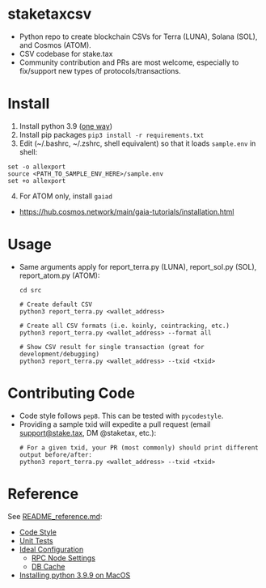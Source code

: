
# staketaxcsv

  * Python repo to create blockchain CSVs for Terra (LUNA), Solana (SOL), and Cosmos (ATOM).
  * CSV codebase for stake.tax
  * Community contribution and PRs are most welcome, especially to fix/support new types of 
    protocols/transactions.


# Install

  1. Install python 3.9 ([one way](README_reference.md#installing-python-39-on-macos))
  2. Install pip packages ```pip3 install -r requirements.txt```
  3. Edit (~/.bashrc, ~/.zshrc, shell equivalent) so that it loads `sample.env` in shell:
  ```
  set -o allexport
  source <PATH_TO_SAMPLE_ENV_HERE>/sample.env
  set +o allexport
   ```
    
  4. For ATOM only, install `gaiad` 
  - https://hub.cosmos.network/main/gaia-tutorials/installation.html

# Usage

  * Same arguments apply for report_terra.py (LUNA), report_sol.py (SOL), report_atom.py (ATOM):
    ```
    cd src
    
    # Create default CSV
    python3 report_terra.py <wallet_address>
    
    # Create all CSV formats (i.e. koinly, cointracking, etc.)
    python3 report_terra.py <wallet_address> --format all
    
    # Show CSV result for single transaction (great for development/debugging)
    python3 report_terra.py <wallet_address> --txid <txid>
    ```

# Contributing Code

  * Code style follows `pep8`.  This can be tested with `pycodestyle`.
  * Providing a sample txid will expedite a pull request (email support@stake.tax, 
    DM @staketax, etc.):
    ```
    # For a given txid, your PR (most commonly) should print different output before/after:
    python3 report_terra.py <wallet_address> --txid <txid>
    ```

# Reference

See [README_reference.md](README_reference.md):

  * [Code Style](README_reference.md#code-style)
  * [Unit Tests](README_reference.md#unit-tests)
  * [Ideal Configuration](README_reference.md#ideal-configuration)
    * [RPC Node Settings](README_reference.md#rpc-node-settings)
    * [DB Cache](README_reference.md#db-cache)
  * [Installing python 3.9.9 on MacOS](README_reference.md#installing-python-39-on-macos)
  
